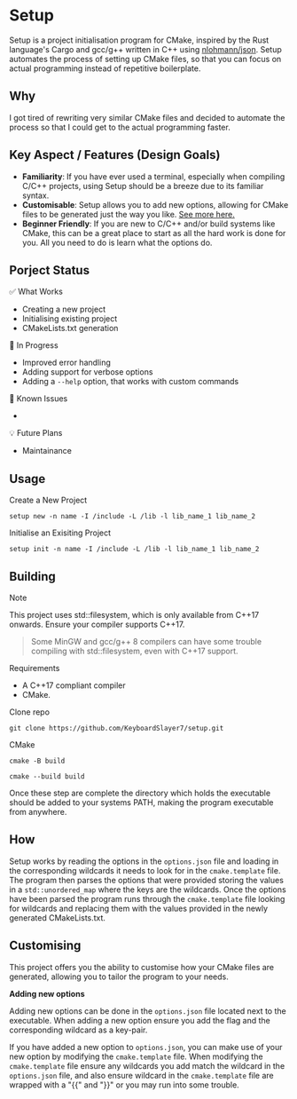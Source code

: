 # Setup

Setup is a project initialisation program for CMake, inspired by the Rust language's Cargo and gcc/g++ written in C++ using [nlohmann/json](https://github.com/nlohmann/json). 
Setup automates the process of setting up CMake files, so that you can focus on actual programming instead of repetitive boilerplate.

## Why

I got tired of rewriting very similar CMake files and decided to automate the process so that I could get to the actual programming faster.

## Key Aspect / Features (Design Goals)

- **Familiarity**: If you have ever used a terminal, especially when compiling C/C++ projects, using Setup should be a breeze due to its familiar syntax. 
- **Customisable**: Setup allows you to add new options, allowing for CMake files to be generated just the way you like. [See more here.](#customising) 
- **Beginner Friendly**: If you are new to C/C++ and/or build systems like CMake, this can be a great place to start as all the hard work is done for you. All you need to do is learn what the options do.

## Porject Status

:white_check_mark: What Works

- Creating a new project
- Initialising existing project
- CMakeLists.txt generation

:construction: In Progress

- Improved error handling
- Adding support for verbose options
- Adding a `--help` option, that works with custom commands 

:bug: Known Issues 

-  

:bulb: Future Plans

- Maintainance

## Usage

Create a New Project

`setup new -n name -I /include -L /lib -l lib_name_1 lib_name_2`

Initialise an Exisiting Project

`setup init -n name -I /include -L /lib -l lib_name_1 lib_name_2`

## Building

>[!NOTE]
>This project uses std::filesystem, which is only available from C++17 onwards. Ensure your compiler supports C++17.

>Some MinGW and gcc/g++ 8 compilers can have some trouble compiling with std::filesystem, even with C++17 support.

Requirements

- A C++17 compliant compiler
- CMake.

Clone repo

`git clone https://github.com/KeyboardSlayer7/setup.git`

CMake

`cmake -B build`

`cmake --build build`

Once these step are complete the directory which holds the executable should be added to your systems PATH, making the program executable from anywhere.

## How

Setup works by reading the options in the `options.json` file and loading in the corresponding wildcards it needs to look for in the `cmake.template` file. The program then parses the options that were provided storing the values in a `std::unordered_map` where the keys are the wildcards. Once the options have been parsed the program runs through the `cmake.template` file looking for wildcards and replacing them with the values provided in the newly generated CMakeLists.txt.

## Customising

This project offers you the ability to customise how your CMake files are generated, allowing you to tailor the program to your needs.

**Adding new options**

Adding new options can be done in the `options.json` file located next to the executable. When adding a new option ensure you add the flag and the corresponding wildcard as a key-pair.

If you have added a new option to `options.json`, you can make use of your new option by modifying the `cmake.template` file. When modifying the `cmake.template` file ensure any wildcards you add match the wildcard in the `options.json` file, and also ensure wildcard in the `cmake.template` file are wrapped with a "{{" and "}}" or you may run into some trouble.